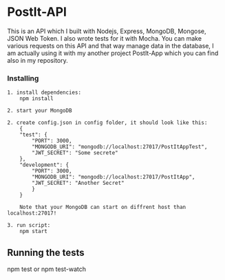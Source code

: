 # PostIt-API

This is an API which I built with Nodejs, Express, MongoDB, Mongose, JSON Web Token. I also wrote tests for it with Mocha.
You can make various requests on this API and that way manage data in the database, I am actually using it with my another project PostIt-App which you can find also in my repository.

### Installing

```
1. install dependencies:
    npm install
    
2. start your MongoDB

2. create config.json in config folder, it should look like this: 
    {
    "test": {
        "PORT": 3000,
        "MONGODB_URI": "mongodb://localhost:27017/PostItAppTest",
        "JWT_SECRET": "Some secrete"
    },
    "development": {
        "PORT": 3000,
        "MONGODB_URI": "mongodb://localhost:27017/PostItApp",
        "JWT_SECRET": "Another Secret"
        }
    }

    Note that your MongoDB can start on diffrent host than localhost:27017!

3. run script:
    npm start
```

## Running the tests

npm test or npm test-watch
